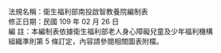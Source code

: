 法規名稱：衛生福利部南投啟智教養院編制表  
修正日期：民國 109 年 02 月 26 日  
編 註：本編制表依據衛生福利部老人身心障礙兒童及少年福利機構  
組織準則第 5 條訂定，內容請參閱相關圖表附檔。  


